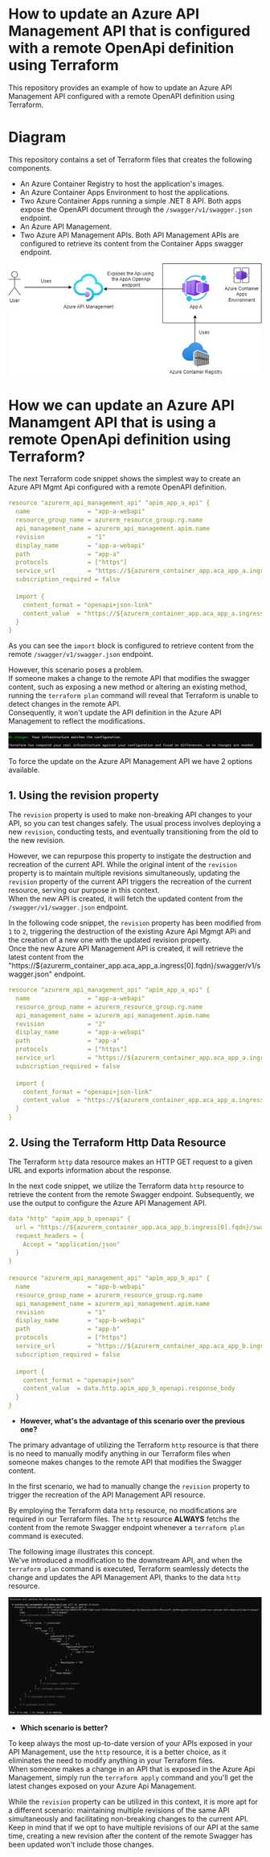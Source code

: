 # How to update an Azure API Management API that is configured with a remote OpenApi definition using Terraform

This repository provides an example of how to update an Azure API Management API configured with a remote OpenAPI definition using Terraform.


# **Diagram**

This repository contains a set of Terraform files that creates the following components.

- An Azure Container Registry to host the application's images.
- An Azure Container Apps Environment to host the applications.
- Two Azure Container Apps running a simple .NET 8 API. Both apps expose the OpenAPI document through the ``/swagger/v1/swagger.json`` endpoint.
- An Azure API Management.
- Two Azure API Management APIs. Both API Management APIs are configured to retrieve its content from the Container Apps swagger endpoint.


![diagram](https://raw.githubusercontent.com/karlospn/how-to-update-an-azure-api-mgmt-api-that-uses-a-remote-openapi-using-terraform/main/docs/scenario-diagram.png)


# How we can update an Azure API Manamgent API that is using a remote OpenApi definition using Terraform?

The next Terraform code snippet shows the simplest way to create an Azure API Mgmt Api configured with a remote OpenAPI definition. 

```yml
resource "azurerm_api_management_api" "apim_app_a_api" {
  name                = "app-a-webapi"
  resource_group_name = azurerm_resource_group.rg.name
  api_management_name = azurerm_api_management.apim.name
  revision            = "1"
  display_name        = "app-a-webapi"
  path                = "app-a"
  protocols           = ["https"]
  service_url         = "https://${azurerm_container_app.aca_app_a.ingress[0].fqdn}"
  subscription_required = false

  import {
    content_format = "openapi+json-link"
    content_value  = "https://${azurerm_container_app.aca_app_a.ingress[0].fqdn}/swagger/v1/swagger.json"
  }
}
```

As you can see the ``import`` block is configured to retrieve content from the remote ``/swagger/v1/swagger.json`` endpoint.

However, this scenario poses a problem.    
If someone makes a change to the remote API that modifies the swagger content, such as exposing a new method or altering an existing method, running the ``terraform plan`` command will reveal that Terraform is unable to detect changes in the remote API.    
Consequently, it won't update the API definition in the Azure API Management to reflect the modifications.

![tf-plan](https://raw.githubusercontent.com/karlospn/how-to-update-an-azure-api-mgmt-api-that-uses-a-remote-openapi-using-terraform/main/docs/tf-plan-output.png)

To force the update on the Azure API Management API we have 2 options available.

## **1. Using the revision property**

The ``revision`` property is used to make non-breaking API changes to your API, so you can test changes safely. The usual process involves deploying a new ``revision``, conducting tests, and eventually transitioning from the old to the new revision.

However, we can repurpose this property to instigate the destruction and recreation of the current API. While the original intent of the ``revision`` property is to maintain multiple revisions simultaneously, updating the ``revision`` property of the current API triggers the recreation of the current resource, serving our purpose in this context.   
When the new API is created, it will fetch the updated content from the ``/swagger/v1/swagger.json`` endpoint.

In the following code snippet, the ``revision`` property has been modified from ``1`` to ``2``, triggering the destruction of the existing Azure Api Mgmgt APi and the creation of a new one with the updated revision property.    
Once the new Azure API Management API is created, it will retrieve the latest content from the "https://${azurerm_container_app.aca_app_a.ingress[0].fqdn}/swagger/v1/swagger.json" endpoint.


```yml
resource "azurerm_api_management_api" "apim_app_a_api" {
  name                = "app-a-webapi"
  resource_group_name = azurerm_resource_group.rg.name
  api_management_name = azurerm_api_management.apim.name
  revision            = "2"
  display_name        = "app-a-webapi"
  path                = "app-a"
  protocols           = ["https"]
  service_url         = "https://${azurerm_container_app.aca_app_a.ingress[0].fqdn}"
  subscription_required = false

  import {
    content_format = "openapi+json-link"
    content_value  = "https://${azurerm_container_app.aca_app_a.ingress[0].fqdn}/swagger/v1/swagger.json"
  }
}
```

## **2. Using the Terraform Http Data Resource**

The Terraform ``http`` data resource makes an HTTP GET request to a given URL and exports information about the response.

In the next code snippet, we utilize the Terraform data ``http`` resource to retrieve the content from the remote Swagger endpoint. Subsequently, we use the output to configure the Azure API Management API.

```yml
data "http" "apim_app_b_openapi" {
  url = "https://${azurerm_container_app.aca_app_b.ingress[0].fqdn}/swagger/v1/swagger.json"
  request_headers = {
    Accept = "application/json"
  }
}

resource "azurerm_api_management_api" "apim_app_b_api" {
  name                = "app-b-webapi"
  resource_group_name = azurerm_resource_group.rg.name
  api_management_name = azurerm_api_management.apim.name
  revision            = "1"
  display_name        = "app-b-webapi"
  path                = "app-b"
  protocols           = ["https"]
  service_url         = "https://${azurerm_container_app.aca_app_b.ingress[0].fqdn}"
  subscription_required = false

  import {
    content_format = "openapi+json"
    content_value  = data.http.apim_app_b_openapi.response_body
  }
}
```

- **However, what's the advantage of this scenario over the previous one?**

The primary advantage of utilizing the Terraform ``http`` resource is that there is no need to manually modify anything in our Terraform files when someone makes changes to the remote API that modifies the Swagger content.

In the first scenario, we had to manually change the ``revision`` property to trigger the recreation of the API Management API resource.

By employing the Terraform data ``http`` resource, no modifications are required in our Terraform files. The ``http`` resource **ALWAYS** fetchs the content from the remote Swagger endpoint whenever a ``terraform plan`` command is executed.

The following image illustrates this concept.    
We've introduced a modification to the downstream API, and when the ``terraform plan`` command is executed, Terraform seamlessly detects the change and updates the API Management API, thanks to the data ``http`` resource.

![data-http-resource-tf-plan-output](https://raw.githubusercontent.com/karlospn/how-to-update-an-azure-api-mgmt-api-that-uses-a-remote-openapi-using-terraform/main/docs/http-resource-tf-plan-output.png)

- **Which scenario is better?**

To keep always the most up-to-date version of your APIs exposed in your API Management, use the ``http`` resource, it is a better choice, as it eliminates the need to modify anything in your Terraform files.   
When someone makes a change in an API that is exposed in the Azure Api Management, simply run the ``terraform apply`` command and you'll get the latest changes exposed on your Azure Api Management.

While the ``revision`` property can be utilized in this context, it is more apt for a different scenario: maintaining multiple revisions of the same API simultaneously and facilitating non-breaking changes to the current API.    
Keep in mind that if we opt to have multiple revisions of our API at the same time, creating a new revision after the content of the remote Swagger has been updated won't include those changes.
